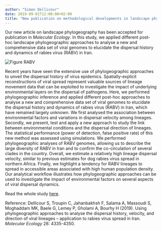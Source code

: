 ```yaml
---
author: "Simon Dellicour"
date: 2019-09-01T12:00:00+02:00
title: "New publication on methodological developments in landscape phylogeography"
---
```

Our new article on landscape phylogeography has been accepted for publication in *Molecular Ecology*. In this study, we applied different post-hoc landscape phylogeographic approaches to analyse a new and comprehensive data set of viral genomes to elucidate the dispersal history and dynamics of rabies virus (RABV) in Iran.

![Figure RABV](/images/Figure_RABV.jpg)

Recent years have seen the extensive use of phylogeographic approaches to unveil the dispersal history of virus epidemics. Spatially-explicit reconstructions of viral spread represent valuable sources of lineage movement data that can be exploited to investigate the impact of underlying environmental layers on the dispersal of pathogens. Here, we performed phylogeographic inference and applied different post-hoc approaches to analyse a new and comprehensive data set of viral genomes to elucidate the dispersal history and dynamics of rabies virus (RABV) in Iran, which have remained largely unknown. We first analysed the association between environmental factors and variations in dispersal velocity among lineages. Secondly, we present, test and apply a new approach to study the link between environmental conditions and the dispersal direction of lineages. The statistical performance (power of detection, false positive rate) of this new method was assessed using simulations. We performed phylogeographic analyses of RABV genomes, allowing us to describe the large diversity of RABV in Iran and to confirm the co-circulation of several clades in the country. Overall, we estimate a relatively high lineage dispersal velocity, similar to previous estimates for dog rabies virus spread in northern Africa. Finally, we highlight a tendency for RABV lineages to spread in accessible areas associated with high human population density. Our analytical workflow illustrates how phylogeographic approaches can be used to investigate the impact of environmental factors on several aspects of viral dispersal dynamics.

Read the whole study [here](https://onlinelibrary.wiley.com/doi/full/10.1111/mec.15222). 

Reference:
Dellicour S, Troupin C, Jahanbakhsh F, Salama A, Massoudi S, Moghaddam MK, Baele G, Lemey P, Gholami A, Bourhy H (2019). Using phylogeographic approaches to analyse the dispersal history, velocity, and direction of viral lineages – application to rabies virus spread in Iran. *Molecular Ecology* 28: 4335-4350.

